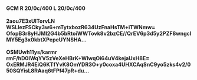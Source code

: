 #### GCM R 20/0c/400 L 20/0c/400
**2aou7E3xUlTorvLN**<br/>**WSLlezFSCky3w6+mTytxbozR634UzFnaHsTM+iTWNmw=**<br/>**OfopB3r8yHJMI2G4b5bRtoiWWTovk8v2bzCE//QrEV6p3d5y2PZF8wngclMY5Eg3x0kbtXPepeUYNSHA...**<br/><br/>
**OSMUwh11ys/karmr**<br/>**rmF/hD0IWqYV5zVeXeHBrK+WlwqOi64uV4kejaUxH8E=**<br/>**OxERMJR4EiQ6KTfYvK8OmYDR3O+y0coxa4UHXCAqSnC9yo5zks4v2/050SQYisL8RAaq6tFPf47pR+du...**